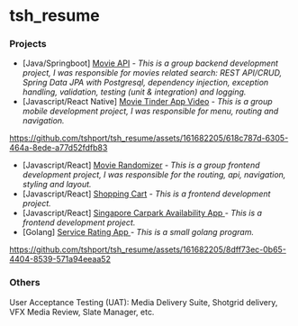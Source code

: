 # tsh_resume
### Projects
- [Java/Springboot] [Movie API](https://github.com/tshport/tsh_resume-movieAPI/tree/main/group1-movie-api-main) *- This is a group backend development project, I was responsible for movies related search: REST API/CRUD, Spring Data JPA with Postgresql, dependency injection, exception handling, validation, testing (unit & integration) and logging.*
- [Javascript/React Native] [Movie Tinder App Video](https://github.com/tshport/tsh_resume/assets/161682205/618c787d-6305-464a-8ede-a77d52fdfb83) *- This is a group mobile development project, I was responsible for menu, routing and navigation.*


https://github.com/tshport/tsh_resume/assets/161682205/618c787d-6305-464a-8ede-a77d52fdfb83


- [Javascript/React] [Movie Randomizer](https://sctpmodule2group1.netlify.app) *- This is a group frontend development project, I was responsible for the routing, api, navigation, styling and layout.*
- [Javascript/React] [Shopping Cart](https://fanciful-bombolone-0f40b4.netlify.app) *- This is a frontend development project.*
- [Javascript/React] [Singapore Carpark Availability App ](https://sgcarparkavailability.netlify.app) *- This is a frontend development project.*
- [Golang] [Service Rating App ](https://github.com/tshport/tsh_ratingingo) *- This is a small golang program.*

https://github.com/tshport/tsh_resume/assets/161682205/8dff73ec-0b65-4404-8539-571a94eeaa52




### Others
User Acceptance Testing (UAT): Media Delivery Suite, Shotgrid delivery, VFX Media Review, Slate Manager, etc.
